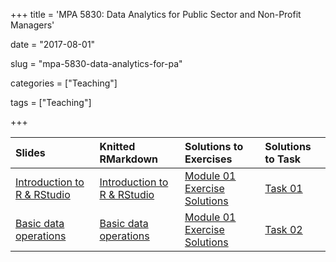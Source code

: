 +++
title = 'MPA 5830: Data Analytics for Public Sector and Non-Profit Managers'

date = "2017-08-01"

slug =  "mpa-5830-data-analytics-for-pa"

categories = ["Teaching"]

tags = ["Teaching"]

+++


| Slides | Knitted RMarkdown | Solutions to Exercises | Solutions to Task | 
| :----  | :-----            | :-----------           | :-----------      |
| [Introduction to R & RStudio](https://aniruhil.org/teaching/danalytics/presentations/Module01Pres.html) | [Introduction to R & RStudio](https://aniruhil.org/teaching/danalytics/Module01.html) | [Module 01 Exercise Solutions](https://aniruhil.org/teaching/danalytics/Module01_Exercises.html) | [Task 01](https://aniruhil.org/teaching/danalytics/Task01-Solutions.html) | 
| [Basic data operations](https://aniruhil.org/teaching/danalytics/presentations/Module02Pres.html) | [Basic data operations](https://aniruhil.org/teaching/danalytics/Module02.html) | [Module 01 Exercise Solutions](https://aniruhil.org/teaching/danalytics/Module02_Exercises.html) | [Task 02](https://aniruhil.org/teaching/danalytics/Task02-Solutions.html) | 














 
